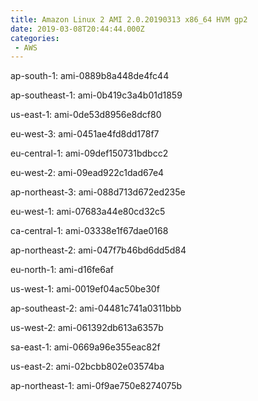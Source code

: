 ```yaml
---
title: Amazon Linux 2 AMI 2.0.20190313 x86_64 HVM gp2
date: 2019-03-08T20:44:44.000Z
categories:
 - AWS
---
```


ap-south-1: ami-0889b8a448de4fc44

ap-southeast-1: ami-0b419c3a4b01d1859

us-east-1: ami-0de53d8956e8dcf80

eu-west-3: ami-0451ae4fd8dd178f7

eu-central-1: ami-09def150731bdbcc2

eu-west-2: ami-09ead922c1dad67e4

ap-northeast-3: ami-088d713d672ed235e

eu-west-1: ami-07683a44e80cd32c5

ca-central-1: ami-03338e1f67dae0168

ap-northeast-2: ami-047f7b46bd6dd5d84

eu-north-1: ami-d16fe6af

us-west-1: ami-0019ef04ac50be30f

ap-southeast-2: ami-04481c741a0311bbb

us-west-2: ami-061392db613a6357b

sa-east-1: ami-0669a96e355eac82f

us-east-2: ami-02bcbb802e03574ba

ap-northeast-1: ami-0f9ae750e8274075b

